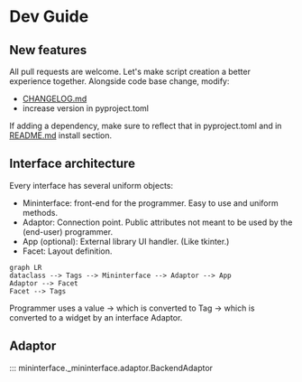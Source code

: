 # Dev Guide

## New features

All pull requests are welcome. Let's make script creation a better experience together. Alongside code base change, modify:

* [CHANGELOG.md]()
* increase version in pyproject.toml

If adding a dependency, make sure to reflect that in pyproject.toml and in [README.md](index.md#installation) install section.

## Interface architecture

Every interface has several uniform objects:

* Mininterface: front-end for the programmer. Easy to use and uniform methods.
* Adaptor: Connection point. Public attributes not meant to be used by the (end-user) programmer.
* App (optional): External library UI handler. (Like tkinter.)
* Facet: Layout definition.

```mermaid
graph LR
dataclass --> Tags --> Mininterface --> Adaptor --> App
Adaptor --> Facet
Facet --> Tags
```

Programmer uses a value -> which is converted to Tag -> which is converted to a widget by an interface Adaptor.

## Adaptor

::: mininterface._mininterface.adaptor.BackendAdaptor